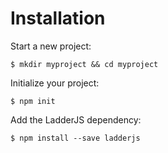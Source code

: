 # Installation

Start a new project:
```
$ mkdir myproject && cd myproject
```

Initialize your project:
```
$ npm init
```

Add the LadderJS dependency:
```
$ npm install --save ladderjs
```